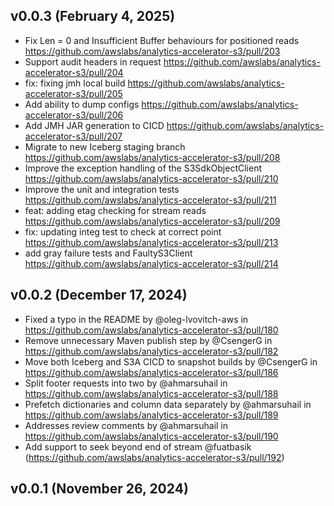 ## v0.0.3 (February 4, 2025)

* Fix Len = 0 and Insufficient Buffer behaviours for positioned reads https://github.com/awslabs/analytics-accelerator-s3/pull/203
* Support audit headers in request https://github.com/awslabs/analytics-accelerator-s3/pull/204
* fix: fixing jmh local build https://github.com/awslabs/analytics-accelerator-s3/pull/205
* Add ability to dump configs https://github.com/awslabs/analytics-accelerator-s3/pull/206
* Add JMH JAR generation to CICD https://github.com/awslabs/analytics-accelerator-s3/pull/207
* Migrate to new Iceberg staging branch https://github.com/awslabs/analytics-accelerator-s3/pull/208
* Improve the exception handling of the S3SdkObjectClient https://github.com/awslabs/analytics-accelerator-s3/pull/210
* Improve the unit and integration tests https://github.com/awslabs/analytics-accelerator-s3/pull/211
* feat: adding etag checking for stream reads https://github.com/awslabs/analytics-accelerator-s3/pull/209
* fix: updating integ test to check at correct point https://github.com/awslabs/analytics-accelerator-s3/pull/213
* add gray failure tests and FaultyS3Client https://github.com/awslabs/analytics-accelerator-s3/pull/214

## v0.0.2 (December 17, 2024)

* Fixed a typo in the README by @oleg-lvovitch-aws in https://github.com/awslabs/analytics-accelerator-s3/pull/180
* Remove unnecessary Maven publish step by @CsengerG in https://github.com/awslabs/analytics-accelerator-s3/pull/182
* Move both Iceberg and S3A CICD to snapshot builds by @CsengerG in https://github.com/awslabs/analytics-accelerator-s3/pull/186
* Split footer requests into two by @ahmarsuhail in https://github.com/awslabs/analytics-accelerator-s3/pull/188
* Prefetch dictionaries and column data separately by @ahmarsuhail in https://github.com/awslabs/analytics-accelerator-s3/pull/189
* Addresses review comments by @ahmarsuhail in https://github.com/awslabs/analytics-accelerator-s3/pull/190
* Add support to seek beyond end of stream @fuatbasik  (https://github.com/awslabs/analytics-accelerator-s3/pull/192)

## v0.0.1 (November 26, 2024)
